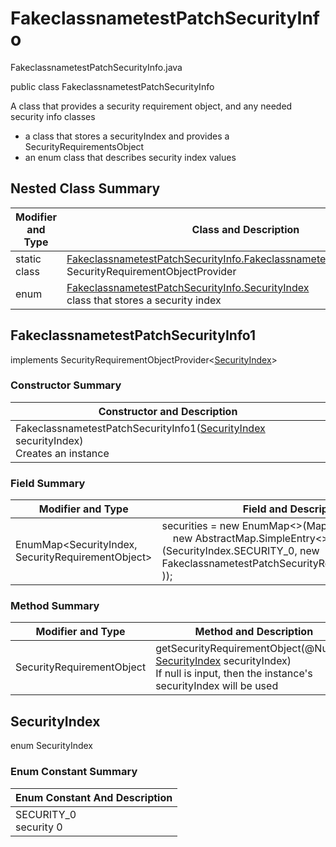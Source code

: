 # FakeclassnametestPatchSecurityInfo
FakeclassnametestPatchSecurityInfo.java

public class FakeclassnametestPatchSecurityInfo

A class that provides a security requirement object, and any needed security info classes
- a class that stores a securityIndex and provides a SecurityRequirementsObject
- an enum class that describes security index values

## Nested Class Summary
| Modifier and Type | Class and Description |
| ----------------- | --------------------- |
| static class | [FakeclassnametestPatchSecurityInfo.FakeclassnametestPatchSecurityInfo1](#fakeclassnametestpatchsecurityinfo1)<br>SecurityRequirementObjectProvider
| enum | [FakeclassnametestPatchSecurityInfo.SecurityIndex](#securityindex)<br>class that stores a security index |

## FakeclassnametestPatchSecurityInfo1
implements SecurityRequirementObjectProvider<[SecurityIndex](#securityindex)>

### Constructor Summary
| Constructor and Description |
| --------------------------- |
| FakeclassnametestPatchSecurityInfo1([SecurityIndex](#securityindex) securityIndex)<br>Creates an instance |

### Field Summary
| Modifier and Type | Field and Description |
| ----------------- | --------------------- |
| EnumMap<SecurityIndex, SecurityRequirementObject> | securities = new EnumMap<>(Map.ofEntries(<br>&nbsp;&nbsp;&nbsp;&nbsp;new AbstractMap.SimpleEntry<>(SecurityIndex.SECURITY_0, new FakeclassnametestPatchSecurityRequirementObject0())<br>)); |

### Method Summary
| Modifier and Type | Method and Description |
| ----------------- | ---------------------- |
| SecurityRequirementObject | getSecurityRequirementObject(@Nullable [SecurityIndex](#securityindex) securityIndex)<br>If null is input, then the instance's securityIndex will be used |

## SecurityIndex
enum SecurityIndex<br>

### Enum Constant Summary
| Enum Constant And Description |
| ----------------------------- |
| SECURITY_0<br>security 0 |
